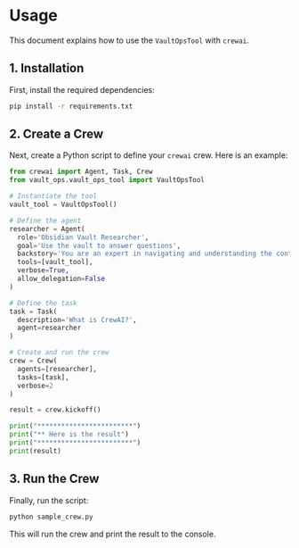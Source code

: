 # Usage

This document explains how to use the `VaultOpsTool` with `crewai`.

## 1. Installation

First, install the required dependencies:

```bash
pip install -r requirements.txt
```

## 2. Create a Crew

Next, create a Python script to define your `crewai` crew. Here is an example:

```python
from crewai import Agent, Task, Crew
from vault_ops.vault_ops_tool import VaultOpsTool

# Instantiate the tool
vault_tool = VaultOpsTool()

# Define the agent
researcher = Agent(
  role='Obsidian Vault Researcher',
  goal='Use the vault to answer questions',
  backstory='You are an expert in navigating and understanding the content of an Obsidian vault.',
  tools=[vault_tool],
  verbose=True,
  allow_delegation=False
)

# Define the task
task = Task(
  description='What is CrewAI?',
  agent=researcher
)

# Create and run the crew
crew = Crew(
  agents=[researcher],
  tasks=[task],
  verbose=2
)

result = crew.kickoff()

print("************************")
print("** Here is the result")
print("************************")
print(result)
```

## 3. Run the Crew

Finally, run the script:

```bash
python sample_crew.py
```

This will run the crew and print the result to the console.
